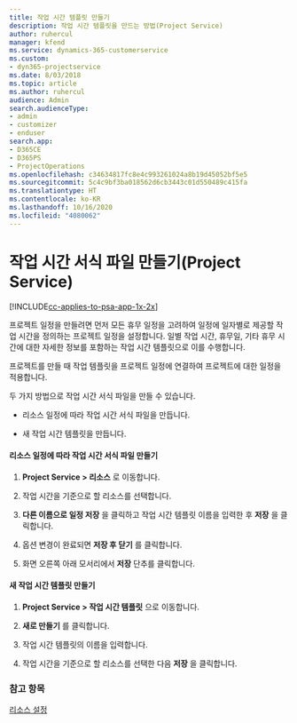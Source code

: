 ```yaml
---
title: 작업 시간 템플릿 만들기
description: 작업 시간 템플릿을 만드는 방법(Project Service)
author: ruhercul
manager: kfend
ms.service: dynamics-365-customerservice
ms.custom:
- dyn365-projectservice
ms.date: 8/03/2018
ms.topic: article
ms.author: ruhercul
audience: Admin
search.audienceType:
- admin
- customizer
- enduser
search.app:
- D365CE
- D365PS
- ProjectOperations
ms.openlocfilehash: c34634817fc8e4c993261024a8b19d45052bf5e5
ms.sourcegitcommit: 5c4c9bf3ba018562d6cb3443c01d550489c415fa
ms.translationtype: HT
ms.contentlocale: ko-KR
ms.lasthandoff: 10/16/2020
ms.locfileid: "4080062"
---
```

# <a name="create-a-work-hours-template-project-service"></a>작업 시간 서식 파일 만들기(Project Service)

[!INCLUDE[cc-applies-to-psa-app-1x-2x](../includes/cc-applies-to-psa-app-1x-2x.md)]

프로젝트 일정을 만들려면 먼저 모든 휴무 일정을 고려하여 일정에 일자별로 제공할 작업 시간을 정의하는 프로젝트 일정을 설정합니다. 일별 작업 시간, 휴무일, 기타 휴무 시간에 대한 자세한 정보를 포함하는 작업 시간 템플릿으로 이를 수행합니다.  
  
 프로젝트를 만들 때 작업 템플릿을 프로젝트 일정에 연결하여 프로젝트에 대한 일정을 적용합니다.  
  
 두 가지 방법으로 작업 시간 서식 파일을 만들 수 있습니다.  
  
-   리소스 일정에 따라 작업 시간 서식 파일을 만듭니다.  
  
-   새 작업 시간 템플릿을 만듭니다.  
  
#### <a name="to-create-a-work-hours-template-based-on-a-resources-calendar"></a>리소스 일정에 따라 작업 시간 서식 파일 만들기  
  
1.  **Project Service > 리소스** 로 이동합니다.  
  
2.  작업 시간을 기준으로 할 리소스를 선택합니다.  
  
3.  **다른 이름으로 일정 저장** 을 클릭하고 작업 시간 템플릿 이름을 입력한 후 **저장** 을 클릭합니다.  
  
4.  옵션 변경이 완료되면 **저장 후 닫기** 를 클릭합니다.  
  
5.  화면 오른쪽 아래 모서리에서 **저장** 단추를 클릭합니다.  
  
#### <a name="to-create-a-new-work-hours-template"></a>새 작업 시간 템플릿 만들기  
  
1.  **Project Service > 작업 시간 템플릿** 으로 이동합니다.  
  
2.  **새로 만들기** 를 클릭합니다.  
  
3.  작업 시간 템플릿의 이름을 입력합니다.  
  
4.  작업 시간을 기준으로 할 리소스를 선택한 다음 **저장** 을 클릭합니다.  
  
### <a name="see-also"></a>참고 항목  
 [리소스 설정](../psa/set-up-resources.md)
